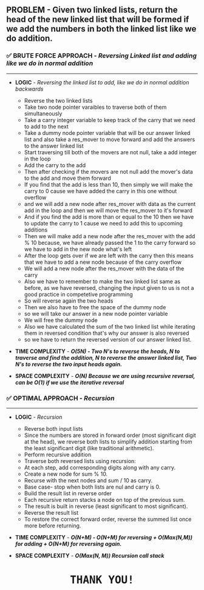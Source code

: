 ## PROBLEM - Given two linked lists, return the head of the new linked list that will be formed if we add the numbers in both the linked list like we do addition.


### ✅ BRUTE FORCE APPROACH - *Reversing Linked list and adding like we do in normal addition*
-------------------------------------------------------------------------------------------------
- **LOGIC** - *Reversing the linked list to add, like we do in normal addition backwards*

    - Reverse the two linked lists
    - Take two node pointer varaibles to traverse both of them simultaneously
    - Take a carry integer variable to keep track of the carry that we need to add to the next
    - Take a dummy node pointer variable that will be our answer linked list and also take a res_mover to move forward and add the answers to the answer linked list
    - Start traversing till both of the movers are not null, take a add integer in the loop
    - Add the carry to the add
    - Then after checking if the movers are not null add the mover's data to the add and move them forward
    - If you find that the add is less than 10, then simply we will make the carry to 0 cause we have added the carry in this one without overflow
    - and we will add a new node after res_mover with data as the current add in the loop and then we will move the res_mover to it's forward
    - And if you find the add is more than or equal to the 10 then we have to update the carry to 1 cause we need to add this to upcoming additions
    - Then we will make add a new node after the res_mover with the add % 10 because, we have already passed the 1 to the carry forward so we have to add in the new node what's left
    - After the loop gets over if we are left with the carry then this means that we have to add a new node because of the carry overflow
    - We will add a new node after the res_mover with the data of the carry
    - Also we have to remember to make the two linked list same as before, as we have reversed, changing the input given to us is not a good practice in competetive programming
    - So will reverse again the two heads
    - Then we also have to free the space of the dummy node 
    - so we will take our answer in a new node pointer variable
    - We will free the dummy node 
    - Also we have calculated the sum of the two linked list while iterating them in reversed condition that's why our answer is also reversed
    - so we have to return the reversed version of our answer linked list.

- **TIME COMPLEXITY** - ***O(5N) - Two N's to reverse the heads, N to traverse and find the addition, N to reverse the answer linked list, Two N's to reverse the two input heads again.***
- **SPACE COMPLEXITY** - ***O(N) Because we are using recursive reversal, can be O(1) if we use the iterative reversal***

### ✅ OPTIMAL APPROACH - *Recursion*
---------------------------------------------------------------
- **LOGIC** - *Recursion*
    - Reverse both input lists
    - Since the numbers are stored in forward order (most significant digit at the head), we reverse both lists to simplify addition starting from the least significant digit (like traditional arithmetic).
    - Perform recursive addition
    - Traverse both reversed lists using recursion:
    - At each step, add corresponding digits along with any carry.
    - Create a new node for sum % 10.
    - Recurse with the next nodes and sum / 10 as carry.
    - Base case- stop when both lists are nul and carry is 0.
    - Build the result list in reverse order
    - Each recursive return stacks a node on top of the previous sum.
    - The result is built in reverse (least significant to most significant).
    - Reverse the result list
    - To restore the correct forward order, reverse the summed list once more before returning.

- **TIME COMPLEXITY** - ***O(N+M) - O(N+M) for reversing + O(Max(N,M)) for adding + O(N+M) for reversing again.***
- **SPACE COMPLEXITY** - ***O(Max(N, M)) Recursion call stack***


<div style="display: flexbox; text-align: center; font-family: monospace;">
    <h1>THANK YOU!</h1>
</div>